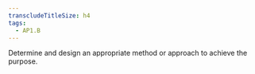 ```yaml
---
transcludeTitleSize: h4
tags:
  - AP1.B
---
```

Determine and design an appropriate method or approach to achieve the purpose.
